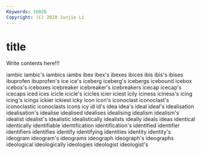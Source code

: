 ```yaml
---
Keywords: 16026
Copyright: (C) 2020 Junjie Li
---
```


# title

Write contents here!!!

iambic 
iambic's 
iambics 
iambs 
ibex 
ibex's 
ibexes
ibices 
ibis 
ibis's 
ibises 
ibuprofen 
ibuprofen's 
ice 
ice's 
iceberg 
iceberg's
icebergs 
icebound 
icebox 
icebox's 
iceboxes 
icebreaker 
icebreaker's 
icebreakers 
icecap 
icecap's
icecaps 
iced 
ices 
icicle 
icicle's 
icicles 
icier 
iciest 
icily 
iciness
iciness's 
icing 
icing's 
icings 
ickier 
ickiest 
icky 
icon 
icon's 
iconoclast
iconoclast's 
iconoclastic 
iconoclasts 
icons 
icy 
id 
id's 
idea 
idea's 
ideal
ideal's 
idealisation 
idealisation's 
idealise 
idealised 
idealises 
idealising 
idealism 
idealism's 
idealist
idealist's 
idealistic 
idealistically 
idealists 
ideally 
ideals 
ideas 
identical 
identically 
identifiable
identification 
identification's 
identified 
identifier 
identifiers 
identifies 
identify 
identifying 
identities 
identity
identity's 
ideogram 
ideogram's 
ideograms 
ideograph 
ideograph's 
ideographs 
ideological 
ideologically 
ideologies
ideologist 
ideologist's 
